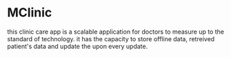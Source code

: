 # MClinic
this clinic care app is a scalable application for doctors to measure up to the standard of technology. it has the capacity to store offline data, retreived patient's data and update the upon every update.
